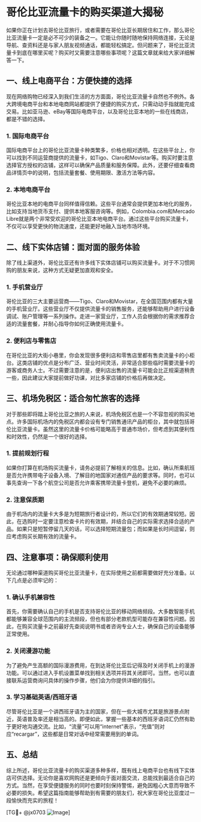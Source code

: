 # 哥伦比亚流量卡的购买渠道大揭秘

如果你正在计划去哥伦比亚旅行，或者需要在哥伦比亚长期居住和工作，那么哥伦比亚流量卡一定是必不可少的装备之一。它能让你随时随地保持网络连接，无论是导航、查资料还是与家人朋友视频通话，都能轻松搞定。但问题来了，哥伦比亚流量卡到底在哪里买呢？购买时又需要注意哪些事项呢？这篇文章就来给大家详细解答一下。

## 一、线上电商平台：方便快捷的选择

现在网络购物已经深入到我们生活的方方面面，哥伦比亚流量卡自然也不例外。各大跨境电商平台和本地电商网站都提供了便捷的购买方式，只需动动手指就能完成交易。比如亚马逊、eBay等国际电商平台，以及哥伦比亚本地的一些在线商店，都是不错的选择。

### 1. 国际电商平台

国际电商平台上的哥伦比亚流量卡种类繁多，价格也相对透明。在这些平台上，你可以找到不同运营商提供的流量卡，如Tigo、Claro和Movistar等。购买时要注意选择官方授权的店铺，这样可以确保产品质量和服务保障。此外，还要仔细查看商品详情页中的说明，包括流量套餐、使用期限、激活方法等内容。

### 2. 本地电商平台

哥伦比亚本地的电商平台同样值得信赖。这些平台通常会提供更加本地化的服务，比如支持当地货币支付、提供本地客服咨询等。例如，Colombia.com和Mercado Libre就是两个非常受欢迎的哥伦比亚本地电商平台。通过这些平台购买流量卡，不仅可以享受更快的物流速度，还能更好地融入当地市场环境。

## 二、线下实体店铺：面对面的服务体验

除了线上渠道外，哥伦比亚还有许多线下实体店铺可以购买流量卡。对于不习惯网购的朋友来说，这种方式无疑更加直观和安全。

### 1. 手机营业厅

哥伦比亚的三大主要运营商——Tigo、Claro和Movistar，在全国范围内都有大量的手机营业厅。这些营业厅不仅提供流量卡的销售服务，还能够帮助用户进行设备调试、账户管理等一系列操作。走进一家营业厅，工作人员会根据你的需求推荐合适的流量套餐，并耐心指导你如何正确使用流量卡。

### 2. 便利店与零售店

在哥伦比亚的大街小巷里，你会发现很多便利店和零售店里都有售卖流量卡的小柜台。这类店铺的优点是分布广泛、营业时间灵活，非常适合那些临时需要流量卡的游客或商务人士。不过需要注意的是，便利店出售的流量卡可能会比正规渠道稍贵一些，因此建议大家提前做好功课，对比多家店铺的价格后再做决定。

## 三、机场免税区：适合匆忙旅客的选择

对于那些即将踏上哥伦比亚之旅的人来说，机场免税区也是一个不容忽视的购买地点。许多国际机场内的免税区内都会设有专门销售通讯产品的柜台，其中就包括哥伦比亚流量卡。虽然这里的流量卡价格可能略高于普通市场价，但考虑到其便利性和时效性，仍然是一个很好的选择。

### 1. 提前规划行程

如果你打算在机场购买流量卡，请务必提前了解相关的信息。比如，确认所乘航班是否允许携带电子设备入境、了解目的地国家对通信产品的要求等。同时，也可以事先查询一下各个航空公司是否允许乘客携带流量卡登机，避免不必要的麻烦。

### 2. 注意保质期

由于机场内的流量卡大多是为短期旅行者设计的，所以它们的有效期通常较短。因此，在选购时一定要注意检查卡片的有效期，并结合自己的实际需求选择合适的产品。如果只是短暂停留几天的话，可以选择短期流量包；而如果是长时间逗留，则应考虑购买长期有效的流量卡。

## 四、注意事项：确保顺利使用

无论通过哪种渠道购买哥伦比亚流量卡，在实际使用之前都需要做好充分准备。以下几点是必须牢记的：

### 1. 确认手机兼容性

首先，你需要确认自己的手机是否支持哥伦比亚的移动网络频段。大多数智能手机都能够兼容全球范围内的主流频段，但也有部分老款机型可能存在兼容性问题。因此，在购买流量卡之前最好先查阅说明书或者咨询专业人士，确保自己的设备能够正常使用。

### 2. 关闭漫游功能

为了避免产生高额的国际漫游费用，在到达哥伦比亚后记得及时关闭手机上的漫游功能。可以通过进入手机设置菜单找到相关选项并将其关闭即可。当然，也可以直接联系运营商询问具体的操作步骤，他们会为你提供详细的指引。

### 3. 学习基础英语/西班牙语

尽管哥伦比亚是一个讲西班牙语为主的国家，但在一些大城市尤其是旅游景点附近，英语普及率还是相当高的。即便如此，掌握一些基本的西班牙语词汇仍然有助于更好地沟通交流。比如，“流量”可以用“internet”表示，“充值”则对应“recargar”，这些都是日常对话中经常需要用到的单词。

## 五、总结

综上所述，哥伦比亚流量卡的购买渠道多种多样，既有线上电商平台也有线下实体店可供选择。无论你是喜欢网购还是更倾向于面对面交流，总能找到最适合自己的方式。当然，在享受便捷服务的同时也要时刻保持警惕，避免因粗心大意而导致不必要的损失。希望这篇指南能够帮助到有需要的朋友们，祝大家在哥伦比亚度过一段愉快而充实的旅程！

[TG💪+ @jx0703 ![Image](https://github.com/user-attachments/assets/dbca1d08-cadb-493c-b0ec-ad6f7a83f270)]